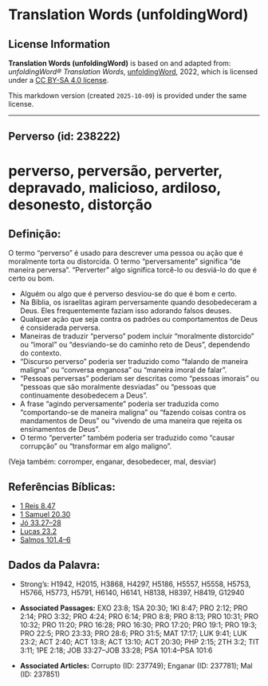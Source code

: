 # Translation Words (unfoldingWord)

## License Information

**Translation Words (unfoldingWord)** is based on and adapted from: _unfoldingWord® Translation Words_, [unfoldingWord](https://unfoldingword.org/utw), 2022, which is licensed under a [CC BY-SA 4.0 license](https://creativecommons.org/licenses/by-sa/4.0/legalcode.en).

This markdown version (created `2025-10-09`) is provided under the same license.



--------------------------------

## Perverso (id: 238222)

perverso, perversão, perverter, depravado, malicioso, ardiloso, desonesto, distorção
====================================================================================

Definição:
----------

O termo “perverso” é usado para descrever uma pessoa ou ação que é moralmente torta ou distorcida. O termo “perversamente” significa “de maneira perversa”. “Perverter” algo significa torcê\-lo ou desviá\-lo do que é certo ou bom.

* Alguém ou algo que é perverso desviou\-se do que é bom e certo.
* Na Bíblia, os israelitas agiram perversamente quando desobedeceram a Deus. Eles frequentemente faziam isso adorando falsos deuses.
* Qualquer ação que seja contra os padrões ou comportamentos de Deus é considerada perversa.
* Maneiras de traduzir “perverso” podem incluir “moralmente distorcido” ou “imoral” ou “desviando\-se do caminho reto de Deus”, dependendo do contexto.
* “Discurso perverso” poderia ser traduzido como “falando de maneira maligna” ou “conversa enganosa” ou “maneira imoral de falar”.
* “Pessoas perversas” poderiam ser descritas como “pessoas imorais” ou “pessoas que são moralmente desviadas” ou “pessoas que continuamente desobedecem a Deus”.
* A frase “agindo perversamente” poderia ser traduzida como “comportando\-se de maneira maligna” ou “fazendo coisas contra os mandamentos de Deus” ou “vivendo de uma maneira que rejeita os ensinamentos de Deus”.
* O termo “perverter” também poderia ser traduzido como “causar corrupção” ou “transformar em algo maligno”.

(Veja também: corromper, enganar, desobedecer, mal, desviar)

Referências Bíblicas:
---------------------

* [1 Reis 8\.47](https://ref.ly/1Kgs8:47)
* [1 Samuel 20\.30](https://ref.ly/1Sam20:30)
* [Jó 33\.27–28](https://ref.ly/Job33:27-Job33:28)
* [Lucas 23\.2](https://ref.ly/Luke23:2)
* [Salmos 101\.4–6](https://ref.ly/Ps101:4-Ps101:6)

Dados da Palavra:
-----------------

* Strong’s: H1942, H2015, H3868, H4297, H5186, H5557, H5558, H5753, H5766, H5773, H5791, H6140, H6141, H8138, H8397, H8419, G12940

* **Associated Passages:** EXO 23:8; 1SA 20:30; 1KI 8:47; PRO 2:12; PRO 2:14; PRO 3:32; PRO 4:24; PRO 6:14; PRO 8:8; PRO 8:13; PRO 10:31; PRO 10:32; PRO 11:20; PRO 16:28; PRO 16:30; PRO 17:20; PRO 19:1; PRO 19:3; PRO 22:5; PRO 23:33; PRO 28:6; PRO 31:5; MAT 17:17; LUK 9:41; LUK 23:2; ACT 2:40; ACT 13:8; ACT 13:10; ACT 20:30; PHP 2:15; 2TH 3:2; TIT 3:11; 1PE 2:18; JOB 33:27–JOB 33:28; PSA 101:4–PSA 101:6
* **Associated Articles:** Corrupto (ID: 237749); Enganar (ID: 237781); Mal (ID: 237851)

